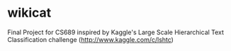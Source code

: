 # wikicat
Final Project for CS689 inspired by Kaggle's Large Scale Hierarchical Text Classification challenge (http://www.kaggle.com/c/lshtc)
